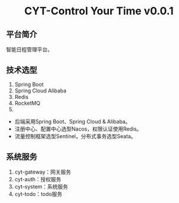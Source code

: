 <h1 align="center" style="margin: 30px 0 30px; font-weight: bold;">CYT-Control Your Time v0.0.1</h1>

## 平台简介
智能日程管理平台。

## 技术选型
1. Spring Boot
2. Spring Cloud Alibaba
3. Redis
4. RocketMQ
5. 
* 后端采用Spring Boot、Spring Cloud & Alibaba。
* 注册中心、配置中心选型Nacos，权限认证使用Redis。
* 流量控制框架选型Sentinel，分布式事务选型Seata。

## 系统服务
1. cyt-gateway：网关服务
2. cyt-auth：授权服务
3. cyt-system：系统服务
4. cyt-todo：todo服务



